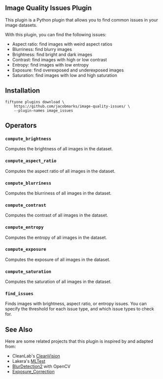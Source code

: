## Image Quality Issues Plugin

This plugin is a Python plugin that allows you to find common issues in your
image datasets.

With this plugin, you can find the following issues:

-   Aspect ratio: find images with weird aspect ratios
-   Blurriness: find blurry images
-   Brightness: find bright and dark images
-   Contrast: find images with high or low contrast
-   Entropy: find images with low entropy
-   Exposure: find overexposed and underexposed images
-   Saturation: find images with low and high saturation


## Installation

```shell
fiftyone plugins download \
    https://github.com/jacobmarks/image-quality-issues/ \
    --plugin-names image_issues
```

## Operators

### `compute_brightness`

Computes the brightness of all images in the dataset.

### `compute_aspect_ratio`

Computes the aspect ratio of all images in the dataset.

### `compute_blurriness`

Computes the blurriness of all images in the dataset.

### `compute_contrast`

Computes the contrast of all images in the dataset.

### `compute_entropy`

Computes the entropy of all images in the dataset.

### `compute_exposure`

Computes the exposure of all images in the dataset.

### `compute_saturation`

Computes the saturation of all images in the dataset.

### `find_issues`

Finds images with brightness, aspect ratio, or entropy issues. You can specify
the threshold for each issue type, and which issue types to check for.

## See Also
Here are some related projects that this plugin is inspired by and adapted from:

- CleanLab's [CleanVision](https://github.com/cleanlab/cleanvision/tree/main)
- Lakera's [MLTest](https://docs.lakera.ai/)
- [BlurDetection2](https://github.com/WillBrennan/BlurDetection2) with OpenCV
- [Exposure_Correction](https://github.com/mahmoudnafifi/Exposure_Correction)
